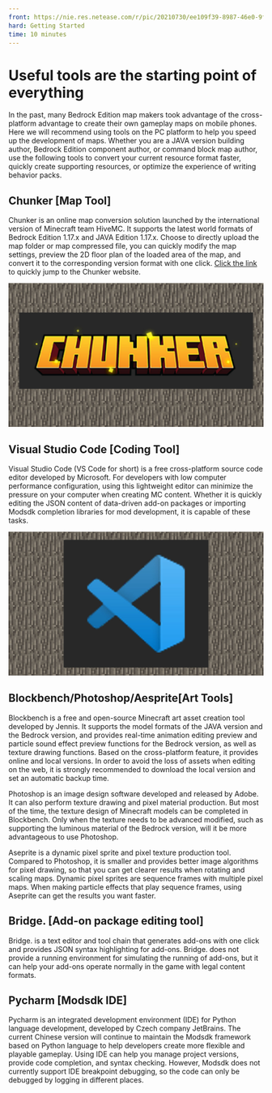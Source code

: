 ```yaml
--- 
front: https://nie.res.netease.com/r/pic/20210730/ee109f39-8987-46e0-9fe7-40ebb23060fa.png 
hard: Getting Started 
time: 10 minutes 
--- 
```

# Useful tools are the starting point of everything 

In the past, many Bedrock Edition map makers took advantage of the cross-platform advantage to create their own gameplay maps on mobile phones. Here we will recommend using tools on the PC platform to help you speed up the development of maps. Whether you are a JAVA version building author, Bedrock Edition component author, or command block map author, use the following tools to convert your current resource format faster, quickly create supporting resources, or optimize the experience of writing behavior packs. 

## Chunker [Map Tool] 

Chunker is an online map conversion solution launched by the international version of Minecraft team HiveMC. It supports the latest world formats of Bedrock Edition 1.17.x and JAVA Edition 1.17.x. Choose to directly upload the map folder or map compressed file, you can quickly modify the map settings, preview the 2D floor plan of the loaded area of the map, and convert it to the corresponding version format with one click. [Click the link](https://chunker.app/) to quickly jump to the Chunker website. 

![0](./images/0.jpg) 

## Visual Studio Code [Coding Tool] 

Visual Studio Code (VS Code for short) is a free cross-platform source code editor developed by Microsoft. For developers with low computer performance configuration, using this lightweight editor can minimize the pressure on your computer when creating MC content. Whether it is quickly editing the JSON content of data-driven add-on packages or importing Modsdk completion libraries for mod development, it is capable of these tasks. 

![1](./images/1.jpg) 

## Blockbench/Photoshop/Aesprite[Art Tools] 

Blockbench is a free and open-source Minecraft art asset creation tool developed by Jennis. It supports the model formats of the JAVA version and the Bedrock version, and provides real-time animation editing preview and particle sound effect preview functions for the Bedrock version, as well as texture drawing functions. Based on the cross-platform feature, it provides online and local versions. In order to avoid the loss of assets when editing on the web, it is strongly recommended to download the local version and set an automatic backup time. 

Photoshop is an image design software developed and released by Adobe. It can also perform texture drawing and pixel material production. But most of the time, the texture design of Minecraft models can be completed in Blockbench. Only when the texture needs to be advanced modified, such as supporting the luminous material of the Bedrock version, will it be more advantageous to use Photoshop. 

Aseprite is a dynamic pixel sprite and pixel texture production tool. Compared to Photoshop, it is smaller and provides better image algorithms for pixel drawing, so that you can get clearer results when rotating and scaling maps. Dynamic pixel sprites are sequence frames with multiple pixel maps. When making particle effects that play sequence frames, using Aseprite can get the results you want faster. 

## Bridge. [Add-on package editing tool] 

Bridge. is a text editor and tool chain that generates add-ons with one click and provides JSON syntax highlighting for add-ons. Bridge. does not provide a running environment for simulating the running of add-ons, but it can help your add-ons operate normally in the game with legal content formats. 

## Pycharm [Modsdk IDE] 

Pycharm is an integrated development environment (IDE) for Python language development, developed by Czech company JetBrains. The current Chinese version will continue to maintain the Modsdk framework based on Python language to help developers create more flexible and playable gameplay. Using IDE can help you manage project versions, provide code completion, and syntax checking. However, Modsdk does not currently support IDE breakpoint debugging, so the code can only be debugged by logging in different places.